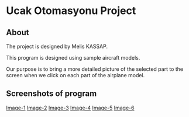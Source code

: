 # Ucak Otomasyonu Project

## About

 The project is designed by Melis KASSAP. 
 
 This program is designed using sample aircraft models.
 
 Our purpose is to bring a more detailed picture of the selected part to the screen when we    click on each part of the airplane model.
 
 ## Screenshots of program
 
 [Image-1](http://i.imgur.com/m1IdiL7.jpg)
 [Image-2](http://i.imgur.com/p0Mki2P.jpg)
 [Image-3](http://i.imgur.com/PjdMGqO.jpg)
 [Image-4](http://i.imgur.com/ZOkPvjF)
 [Image-5](http://i.imgur.com/BpFDiap)
 [Image-6](http://i.imgur.com/LhydZHc)
  
